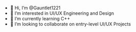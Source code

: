 - 👋 Hi, I’m @Gauntlet1221
- 👀 I’m interested in UI/UX Engineering and Design
- 🌱 I’m currently learning C++
- 💞️ I’m looking to collaborate on entry-level UI/UX Projects

<!---
Gauntlet1221/Gauntlet1221 is a ✨ special ✨ repository because its `README.md` (this file) appears on your GitHub profile.
You can click the Preview link to take a look at your changes.
--->
